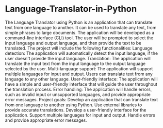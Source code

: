 # Language-Translator-in-Python
The Language Translator using Python is an application that can translate text from one language to another. It can be used to translate any text, from simple phrases to large documents.
The application will be developed as a command-line interface (CLI) tool. The user will be prompted to select the input language and output language, and then provide the text to be translated.
The project will include the following functionalities:
Language detection: The application will automatically detect the input language, if the user doesn't provide the input language.
Translation: The application will translate the input text from the input language to the output language selected by the user.
Multi-language support: The application will support multiple languages for input and output. Users can translate text from any language to any other language.
User-friendly interface: The application will have a simple and user-friendly interface that will guide the user throughout the translation process.
Error handling: The application will handle errors, such as invalid input or unsupported languages, and provide appropriate error messages.
Project goals:
Develop an application that can translate text from one language to another using Python.
Use external libraries to provide accurate translations.
Develop a user-friendly interface for the application.
Support multiple languages for input and output.
Handle errors and provide appropriate error messages.
